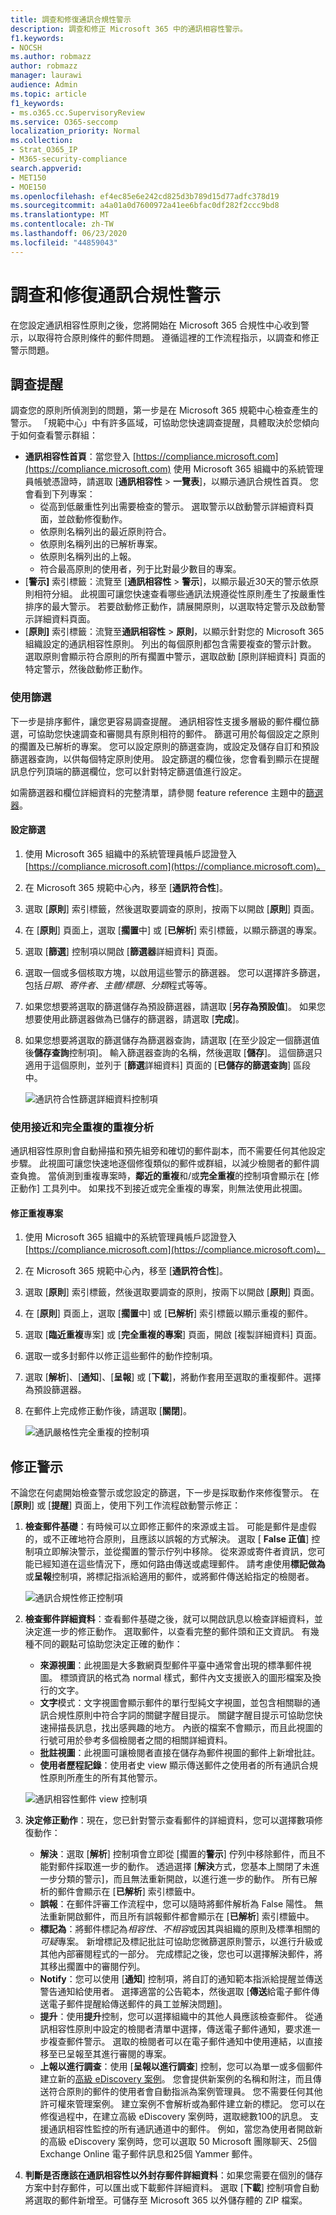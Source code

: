 ```yaml
---
title: 調查和修復通訊合規性警示
description: 調查和修正 Microsoft 365 中的通訊相容性警示。
f1.keywords:
- NOCSH
ms.author: robmazz
author: robmazz
manager: laurawi
audience: Admin
ms.topic: article
f1_keywords:
- ms.o365.cc.SupervisoryReview
ms.service: O365-seccomp
localization_priority: Normal
ms.collection:
- Strat_O365_IP
- M365-security-compliance
search.appverid:
- MET150
- MOE150
ms.openlocfilehash: ef4ec85e6e242cd825d3b789d15d77adfc378d19
ms.sourcegitcommit: a4a01a0d7600972a41ee6bfac0df282f2ccc9bd8
ms.translationtype: MT
ms.contentlocale: zh-TW
ms.lasthandoff: 06/23/2020
ms.locfileid: "44859043"
---
```

# <a name="investigate-and-remediate-communication-compliance-alerts"></a>調查和修復通訊合規性警示

在您設定通訊相容性原則之後，您將開始在 Microsoft 365 合規性中心收到警示，以取得符合原則條件的郵件問題。 遵循這裡的工作流程指示，以調查和修正警示問題。

## <a name="investigate-alerts"></a>調查提醒

調查您的原則所偵測到的問題，第一步是在 Microsoft 365 規範中心檢查產生的警示。 「規範中心」中有許多區域，可協助您快速調查提醒，具體取決於您傾向于如何查看警示群組：

- **通訊相容性首頁**：當您登入 [https://compliance.microsoft.com](https://compliance.microsoft.com) 使用 Microsoft 365 組織中的系統管理員帳號憑證時，請選取 [**通訊相容性**  >  **一覽表**]，以顯示通訊合規性首頁。 您會看到下列專案：
    - 從高到低嚴重性列出需要檢查的警示。 選取警示以啟動警示詳細資料頁面，並啟動修復動作。
    - 依原則名稱列出的最近原則符合。
    - 依原則名稱列出的已解析專案。
    - 依原則名稱列出的上報。
    - 符合最高原則的使用者，列于比對最少數目的專案。
- [**警示]** 索引標籤：流覽至 [**通訊相容性**  >  **警示**]，以顯示最近30天的警示依原則相符分組。 此視圖可讓您快速查看哪些通訊法規遵從性原則產生了按嚴重性排序的最大警示。  若要啟動修正動作，請展開原則，以選取特定警示及啟動警示詳細資料頁面。
- [**原則]** 索引標籤：流覽至**通訊相容性**  >  **原則**，以顯示針對您的 Microsoft 365 組織設定的通訊相容性原則。 列出的每個原則都包含需要複查的警示計數。 選取原則會顯示符合原則的所有擱置中警示，選取啟動 [原則詳細資料] 頁面的特定警示，然後啟動修正動作。

### <a name="using-filters"></a>使用篩選

下一步是排序郵件，讓您更容易調查提醒。 通訊相容性支援多層級的郵件欄位篩選，可協助您快速調查和審閱具有原則相符的郵件。 篩選可用於每個設定之原則的擱置及已解析的專案。 您可以設定原則的篩選查詢，或設定及儲存自訂和預設篩選器查詢，以供每個特定原則使用。 設定篩選的欄位後，您會看到顯示在提醒訊息佇列頂端的篩選欄位，您可以針對特定篩選值進行設定。

如需篩選器和欄位詳細資料的完整清單，請參閱 feature reference 主題中的[篩選器](communication-compliance-feature-reference.md#filters)。

#### <a name="to-configure-a-filter"></a>設定篩選

1. 使用 Microsoft 365 組織中的系統管理員帳戶認證登入[https://compliance.microsoft.com](https://compliance.microsoft.com)。

2. 在 Microsoft 365 規範中心內，移至 [**通訊符合性**]。

3. 選取 [**原則**] 索引標籤，然後選取要調查的原則，按兩下以開啟 [**原則**] 頁面。

4. 在 [**原則**] 頁面上，選取 [**擱置**中] 或 [**已解析**] 索引標籤，以顯示篩選的專案。

5. 選取 [**篩選**] 控制項以開啟 [**篩選器**詳細資料] 頁面。

6. 選取一個或多個核取方塊，以啟用這些警示的篩選器。 您可以選擇許多篩選，包括*日期*、*寄件者*、*主體/標題*、*分類*程式等等。

7. 如果您想要將選取的篩選儲存為預設篩選器，請選取 [**另存為預設值**]。 如果您想要使用此篩選器做為已儲存的篩選器，請選取 [**完成**]。

8. 如果您想要將選取的篩選儲存為篩選器查詢，請選取 [在至少設定一個篩選值後**儲存查詢**控制項]。 輸入篩選器查詢的名稱，然後選取 [**儲存**]。 這個篩選只適用于這個原則，並列于 [**篩選**詳細資料] 頁面的 [**已儲存的篩選查詢**] 區段中。

    ![通訊符合性篩選詳細資料控制項](../media/communication-compliance-filter-detail-controls.png)

### <a name="using-near-and-exact-duplicate-analysis"></a>使用接近和完全重複的重複分析

通訊相容性原則會自動掃描和預先組旁和確切的郵件副本，而不需要任何其他設定步驟。 此視圖可讓您快速地逐個修復類似的郵件或群組，以減少檢閱者的郵件調查負擔。 當偵測到重複專案時，**鄰近的重複**和/或**完全重複**的控制項會顯示在 [修正動作] 工具列中。 如果找不到接近或完全重複的專案，則無法使用此視圖。

#### <a name="to-remediate-duplicates"></a>修正重複專案

1. 使用 Microsoft 365 組織中的系統管理員帳戶認證登入[https://compliance.microsoft.com](https://compliance.microsoft.com)。

2. 在 Microsoft 365 規範中心內，移至 [**通訊符合性**]。

3. 選取 [**原則**] 索引標籤，然後選取要調查的原則，按兩下以開啟 [**原則**] 頁面。

4. 在 [**原則**] 頁面上，選取 [**擱置**中] 或 [**已解析**] 索引標籤以顯示重複的郵件。

5. 選取 [**臨近重複**專案] 或 [**完全重複的專案**] 頁面，開啟 [複製詳細資料] 頁面。

6. 選取一或多封郵件以修正這些郵件的動作控制項。

7. 選取 [**解析**]、[**通知**]、[**呈報**] 或 [**下載**]，將動作套用至選取的重複郵件。選擇為預設篩選器。

8. 在郵件上完成修正動作後，請選取 [**關閉**]。

    ![通訊嚴格性完全重複的控制項](../media/communication-compliance-duplicates-controls.png)

## <a name="remediate-alerts"></a>修正警示

不論您在何處開始檢查警示或您設定的篩選，下一步是採取動作來修復警示。 在 [**原則**] 或 [**提醒**] 頁面上，使用下列工作流程啟動警示修正：

1. **檢查郵件基礎**：有時候可以立即修正郵件的來源或主旨。 可能是郵件是虛假的，或不正確地符合原則，且應該以誤報的方式解決。 選取 [ **False 正值**] 控制項立即解決警示，並從擱置的警示佇列中移除。 從來源或寄件者資訊，您可能已經知道在這些情況下，應如何路由傳送或處理郵件。 請考慮使用**標記做為**或**呈報**控制項，將標記指派給適用的郵件，或將郵件傳送給指定的檢閱者。

    ![通訊合規性修正控制項](../media/communication-compliance-remediation-controls.png)

2. **檢查郵件詳細資料**：查看郵件基礎之後，就可以開啟訊息以檢查詳細資料，並決定進一步的修正動作。 選取郵件，以查看完整的郵件頭和正文資訊。 有幾種不同的觀點可協助您決定正確的動作：

    - **來源視圖**：此視圖是大多數網頁型郵件平臺中通常會出現的標準郵件視圖。 標頭資訊的格式為 normal 樣式，郵件內文支援嵌入的圖形檔案及換行的文字。
    - **文字**模式：文字視圖會顯示郵件的單行型純文字視圖，並包含相關聯的通訊合規性原則中符合字詞的關鍵字醒目提示。 關鍵字醒目提示可協助您快速掃描長訊息，找出感興趣的地方。 內嵌的檔案不會顯示，而且此視圖的行號可用於參考多個檢閱者之間的相關詳細資料。
    - **批註視圖**：此視圖可讓檢閱者直接在儲存為郵件視圖的郵件上新增批註。
    - **使用者歷程記錄**：使用者史 view 顯示傳送郵件之使用者的所有通訊合規性原則所產生的所有其他警示。

    ![通訊相容性郵件 view 控制項](../media/communication-compliance-message-views.png)

3. **決定修正動作**：現在，您已針對警示查看郵件的詳細資料，您可以選擇數項修復動作：

    - **解決**：選取 [**解析**] 控制項會立即從 [擱置的**警示**] 佇列中移除郵件，而且不能對郵件採取進一步的動作。 透過選擇 [**解決**方式，您基本上關閉了未進一步分類的警示]，而且無法重新開啟，以進行進一步的動作。 所有已解析的郵件會顯示在 [**已解析**] 索引標籤中。
    - **誤報**：在郵件評審工作流程中，您可以隨時將郵件解析為 False 陽性。 無法重新開啟郵件，而且所有誤報郵件都會顯示在 [**已解析**] 索引標籤中。
    - **標記為**：將郵件標記為*相容性*、*不相容*或因其與組織的原則及標準相關的*可疑*專案。 新增標記及標記批註可協助您微篩選原則警示，以進行升級或其他內部審閱程式的一部分。 完成標記之後，您也可以選擇解決郵件，將其移出擱置中的審閱佇列。
    - **Notify**：您可以使用 [**通知**] 控制項，將自訂的通知範本指派給提醒並傳送警告通知給使用者。 選擇適當的公告範本，然後選取 [**傳送**給電子郵件傳送電子郵件提醒給傳送郵件的員工並解決問題]。
    - **提升**：使用**提升**控制，您可以選擇組織中的其他人員應該檢查郵件。 從通訊相容性原則中設定的檢閱者清單中選擇，傳送電子郵件通知，要求進一步複查郵件警示。 選取的檢閱者可以在電子郵件通知中使用連結，以直接移至已呈報至其進行審閱的專案。
    - **上報以進行調查**：使用 [**呈報以進行調查**] 控制，您可以為單一或多個郵件建立新的[高級 eDiscovery 案例](overview-ediscovery-20.md)。 您會提供新案例的名稱和附注，而且傳送符合原則的郵件的使用者會自動指派為案例管理員。 您不需要任何其他許可權來管理案例。 建立案例不會解析或為郵件建立新的標記。 您可以在修復過程中，在建立高級 eDiscovery 案例時，選取總數100的訊息。 支援通訊相容性監控的所有通訊通道中的郵件。 例如，當您為使用者開啟新的高級 eDiscovery 案例時，您可以選取 50 Microsoft 團隊聊天、25個 Exchange Online 電子郵件訊息和25個 Yammer 郵件。

4. **判斷是否應該在通訊相容性以外封存郵件詳細資料**：如果您需要在個別的儲存方案中封存郵件，可以匯出或下載郵件詳細資料。 選取 [**下載**] 控制項會自動將選取的郵件新增至。可儲存至 Microsoft 365 以外儲存體的 ZIP 檔案。
